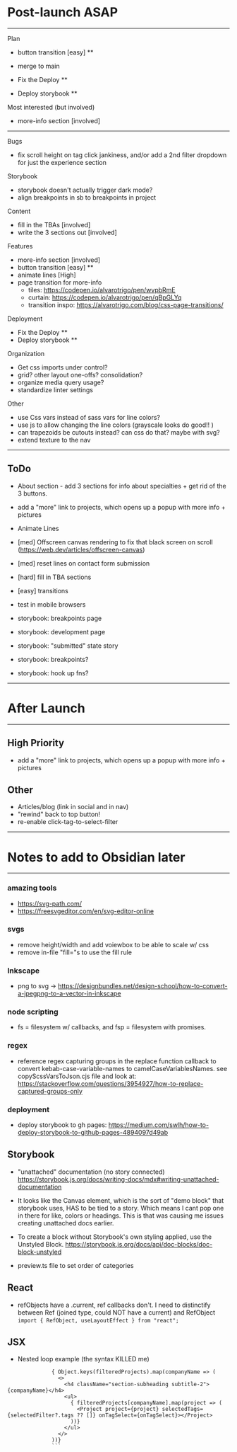 # Post-launch ASAP
----------------------------------------------------------------

Plan


- button transition [easy] **

- merge to main
- Fix the Deploy **
- Deploy storybook **

Most interested (but involved)
- more-info section [involved]

----------------------------------------------------------------
Bugs
- fix scroll height on tag click jankiness, and/or add a 2nd filter dropdown for just the experience section

Storybook
- storybook doesn't actually trigger dark mode?
- align breakpoints in sb to breakpoints in project

Content
- fill in the TBAs [involved]
- write the 3 sections out [involved]

Features
- more-info section [involved]
- button transition [easy] **
- animate lines [High]
- page transition for more-info
  - tiles: https://codepen.io/alvarotrigo/pen/wvpbRmE
  - curtain: https://codepen.io/alvarotrigo/pen/qBpGLYq
  - transition inspo: https://alvarotrigo.com/blog/css-page-transitions/

Deployment
- Fix the Deploy **
- Deploy storybook **

Organization
- Get css imports under control?
- grid? other layout one-offs?  consolidation?
- organize media query usage?
- standardize linter settings

Other
- use Css vars instead of sass vars for line colors?
- use js to allow changing the line colors (grayscale looks do good!! )
- can trapezoids be cutouts instead? can css do that?  maybe with svg?
- extend texture to the nav


----------------------------------------------------------------


## ToDo
- About section - add 3 sections for info about specialties + get rid of the 3 buttons.
- add a "more" link to projects, which opens up a popup with more info + pictures
- Animate Lines

- [med] Offscreen canvas rendering to fix that black screen on scroll (https://web.dev/articles/offscreen-canvas)
- [med] reset lines on contact form submission
- [hard] fill in TBA sections
- [easy] transitions
- test in mobile browsers

- storybook: breakpoints page
- storybook: development page
- storybook: "submitted" state story
- storybook: breakpoints?
- storybook: hook up fns?


----------------------------------------------------------------
# After Launch
----------------------------------------------------------------

## High Priority
- add a "more" link to projects, which opens up a popup with more info + pictures

## Other
- Articles/blog (link in social and in nav)
- "rewind" back to top button!
- re-enable click-tag-to-select-filter


----------------------------------------------------------------
# Notes to add to Obsidian later
----------------------------------------------------------------

### amazing tools
- https://svg-path.com/
- https://freesvgeditor.com/en/svg-editor-online


### svgs
- remove height/width and add voiewbox to be able to scale w/ css
- remove in-file "fill="s to use the fill rule

### Inkscape
- png to svg -> https://designbundles.net/design-school/how-to-convert-a-jpegpng-to-a-vector-in-inkscape



### node scripting
- fs = filesystem w/ callbacks, and fsp = filesystem with promises.


### regex
- reference regex capturing groups in the replace function callback to convert kebab-case-variable-names to camelCaseVariablesNames.  see copyScssVarsToJson.cjs file and look at: https://stackoverflow.com/questions/3954927/how-to-replace-captured-groups-only


### deployment
- deploy storybook to gh pages: https://medium.com/swlh/how-to-deploy-storybook-to-github-pages-4894097d49ab


## Storybook
- "unattached" documentation (no story connected) https://storybook.js.org/docs/writing-docs/mdx#writing-unattached-documentation

- It looks like the Canvas element, which is the sort of "demo block" that storybook uses, HAS to be tied to a story.  Which means I cant pop one in there for like, colors or headings.  This is that was causing me issues creating unattached docs earlier.

- To create a block without Storybook's own styling applied, use the Unstyled Block. https://storybook.js.org/docs/api/doc-blocks/doc-block-unstyled

- preview.ts file to set order of categories


## React
- refObjects have a .current, ref callbacks don't.
  I need to distinctify between Ref (joined type, could NOT have a current) and RefObject
  `import { RefObject, useLayoutEffect } from "react";`


## JSX
- Nested loop example (the syntax KILLED me)
```
              { Object.keys(filteredProjects).map(companyName => (
                <>
                  <h4 className="section-subheading subtitle-2">{companyName}</h4>
                  <ul>
                    { filteredProjects[companyName].map(project => (
                      <Project project={project} selectedTags={selectedFilter?.tags ?? []} onTagSelect={onTagSelect}></Project>
                    ))}
                  </ul>
                </>
              ))}
              ```